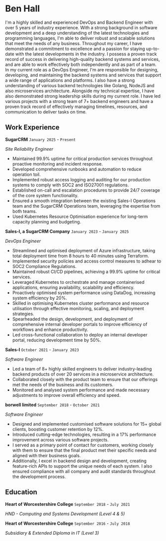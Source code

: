 # Ben Hall

I'm a highly skilled and experienced DevOps and Backend Engineer with over 5 years of industry experience. With a strong background in software development and a deep understanding of the latest technologies and programming languages, I'm able to deliver robust and scalable solutions that meet the needs of any business.
 Throughout my career, I have demonstrated a commitment to excellence and a passion for staying up-to-date with the latest developments in the industry. I possess a proven track record of success in delivering high-quality backend systems and services, and are able to work effectively both independently and as part of a team.
In my current role as a DevOps Engineer, I'm are responsible for designing, developing, and maintaining the backend systems and services that support a wide range of applications and platforms. I also have a strong understanding of various backend technologies like Golang, NodeJS and also microservices architecture.
Alongside my technical expertise, I have also demonstrated strong leadership skills during my current role. I have led various projects with a strong team of 7+ backend engineers and have a proven track record of effectively managing timelines, resources, and communication to deliver tasks on time.

## Work Experience

**SugarCRM** `January 2025` - `Present` 

*Site Reliability Engineer*

- Maintained 99.9% uptime for critical production services throughout proactive monitoring and incident response.
- Developed comprehensive runbooks and automation to reduce operation toil.
- Implemented robust access logging and auditing for our production systems to comply with SOC2 and ISO27001 regulations.
- Established on-call and escalation procedures to provide 24/7 coverage of the core system functionality.
- Ensured a smooth integration between the existing Sales-I Operations team and the SugarCRM Operations team, leveraging the expertise from both teams.
- Used Kubernetes Resource Optimisation experience for long-term capacity planning and budgeting.

**Sales-I, a SugarCRM Company** `January 2023` - `January 2025` 

*DevOps Engineer*

- Streamlined and optimised deployment of Azure infrastructure, taking total deployment time from 8 hours to 40 minutes using Terraform.
- Implemented security policies and access control measures to adhear to SOC2 Compliance Regulations.
- Maintained robust CI/CD pipelines, achieving a 99.9% uptime for critical services.
- Leveraged Kubernetes to orchestrate and manage containerised applications, ensuring availability, scalability and efficiency.
- Proactively optimised system performance using DataDog, increasing system efficiency by 20%.
- Skilled in optimising Kubernetes cluster performance and resource utilisation through effective monitoring, scaling, and deployment strategies.
- Spearheaded the design, development, and deployment of comprehensive internal developer portals to improve efficiency of workflows and enhance productivity.
- Led cross-functional collaboration to deploy an internal developer portal, reducing development time by 50%.

**Sales-I** `October 2021` - `January 2023` 

*Software Engineer*

- Led a team of 8+ highly skilled engineers to deliver industry-leading backend products of over 20 services in a microservice architecture.
- Collaborated closely with the product team to ensure that our offerings met the needs of the business and its customers.
- Monitored and analysed system performance and made necessary adjustments to improve overall efficiency and speed.

**borwell limited** `September 2018` - `October 2021` 

*Software Engineer*

- Designed and implemented customised software solutions for 15+ global clients, boosting customer retention by 12%.
- Introduced cutting-edge technologies, resulting in a 17% performance improvement across various software projects.
- I served as a primary point of contact for customers, working closely with them to ensure that the final product met their specific needs and aligned with their business goals.
- Additionally, I excel in backend design and development, creating feature-rich APIs to support the unique needs of each system. I also ensured compliance with all company and audit standards throughout the development process.

## Education

**Heart of Worcestershire College** `September 2018` - `July 2021` 

*HND - Computing and Systems Development (Level 4 & 5)*

**Heart of Worcestershire College** `September 2016` - `July 2018` 

*Subsidiary & Extended Diploma in IT (Level 3)*